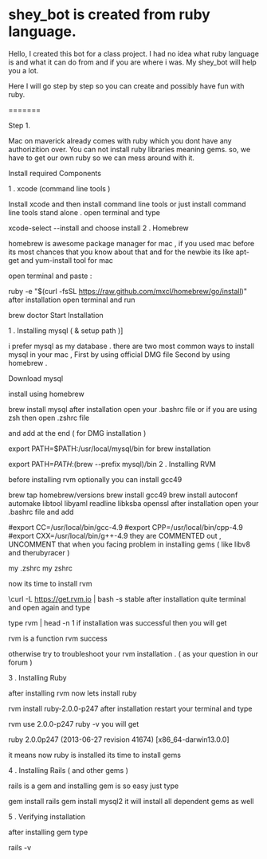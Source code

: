 shey_bot is created from ruby language.
========

Hello,
I created this bot for a class project. I had no idea what ruby language is and what it can do from and if you are where i was. My shey_bot will help you a lot. 

Here I will go step by step so you can create and possibly have fun with ruby.

=======

Step 1.

Mac on maverick already comes with ruby which you dont have any authorizition over. You can not install ruby libraries meaning gems. so, we have to get our own ruby so we can mess around with it. 

Install required Components

1 . xcode (command line tools )

Install xcode and then install command line tools or just install command line tools stand alone  . open terminal and type

xcode-select --install
and choose install
2 . Homebrew

homebrew is awesome package manager for mac , if you used mac before its most chances that you know about that and for the newbie  its like apt-get and yum-install tool for mac

open terminal and paste :

ruby -e "$(curl -fsSL https://raw.github.com/mxcl/homebrew/go/install)"
after installation open terminal and run

 brew doctor
Start Installation

1 . Installing mysql ( & setup path )]

i prefer mysql as my database . there are two most common ways to install mysql in your mac ,  First by using official DMG file Second by using homebrew .

Download mysql

install using homebrew

brew install mysql
after installation open your .bashrc file or if you are using zsh then open .zshrc file

and  add at the end ( for DMG installation )

export PATH=$PATH:/usr/local/mysql/bin
for brew installation

export PATH=$PATH:$(brew --prefix mysql)/bin
2 . Installing  RVM

before installing rvm optionally you can install gcc49

brew tap homebrew/versions
brew install gcc49
brew install autoconf automake libtool libyaml readline libksba openssl
after installation open your .bashrc file and add

#export CC=/usr/local/bin/gcc-4.9
#export CPP=/usr/local/bin/cpp-4.9
#export CXX=/usr/local/bin/g++-4.9
they are COMMENTED out ,  UNCOMMENT that when you facing problem in installing gems ( like libv8 and therubyracer )

my .zshrc my zshrc

now its time to install rvm

\curl -L https://get.rvm.io | bash -s stable
after installation quite terminal and open again and type

type rvm | head -n 1
if installation was successful then you will get

rvm is a function
rvm success

otherwise try to troubleshoot your rvm installation  . ( as your question in our forum )

3 . Installing Ruby

after installing rvm now lets install ruby

rvm install ruby-2.0.0-p247
after installation restart your terminal and type

rvm use 2.0.0-p247 
ruby -v
you will get

ruby 2.0.0p247 (2013-06-27 revision 41674) [x86_64-darwin13.0.0]

it means now ruby is installed its time to install gems

4 . Installing Rails ( and other gems )

rails is a gem and installing gem is so easy just type

gem install rails 
gem install mysql2
it will install all dependent gems as well

5 . Verifying installation

after installing gem type

rails -v
